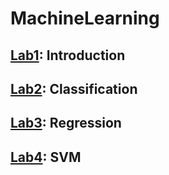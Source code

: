 # MachineLearning
## [Lab1](https://github.com/p4trvcja/Machine_Learning/tree/main/lab01-introduction): Introduction
## [Lab2](https://github.com/p4trvcja/Machine_Learning/tree/main/lab02-classification): Classification
## [Lab3](https://github.com/p4trvcja/Machine_Learning/tree/main/lab03-regression): Regression
## [Lab4](https://github.com/p4trvcja/Machine_Learning/tree/main/lab04-svm): SVM
